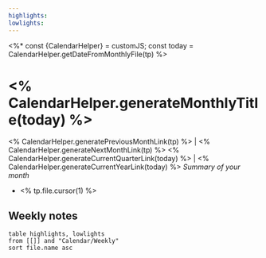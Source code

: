 ```yaml
---
highlights: 
lowlights:
---
```

<%*
const {CalendarHelper} = customJS;
const today = CalendarHelper.getDateFromMonthlyFile(tp)
%>

# <% CalendarHelper.generateMonthlyTitle(today) %>

<% CalendarHelper.generatePreviousMonthLink(tp) %> | <% CalendarHelper.generateNextMonthLink(tp) %>
<% CalendarHelper.generateCurrentQuarterLink(today) %> | <% CalendarHelper.generateCurrentYearLink(today) %>
_Summary of your month_

- <% tp.file.cursor(1) %>

## Weekly notes

```dataview
table highlights, lowlights
from [[]] and "Calendar/Weekly"
sort file.name asc
```
